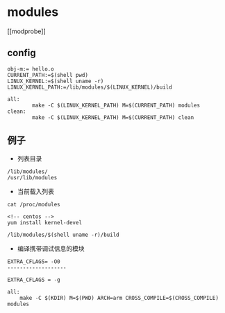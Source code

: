 # modules
[[modprobe]]


## config
```shell
obj-m:= hello.o
CURRENT_PATH:=$(shell pwd)
LINUX_KERNEL:=$(shell uname -r)
LINUX_KERNEL_PATH:=/lib/modules/$(LINUX_KERNEL)/build

all:
        make -C $(LINUX_KERNEL_PATH) M=$(CURRENT_PATH) modules
clean:
        make -C $(LINUX_KERNEL_PATH) M=$(CURRENT_PATH) clean
```


## 例子
- 列表目录
```shell
/lib/modules/
/usr/lib/modules
```

- 当前载入列表
```shell
cat /proc/modules
```

```shell
<!-- centos -->
yum install kernel-devel

/lib/modules/$(shell uname -r)/build
```


- 编译携带调试信息的模块
```shell
EXTRA_CFLAGS= -O0
-------------------

EXTRA_CFLAGS = -g

all:
	make -C $(KDIR) M=$(PWD) ARCH=arm CROSS_COMPILE=$(CROSS_COMPILE) modules
```

